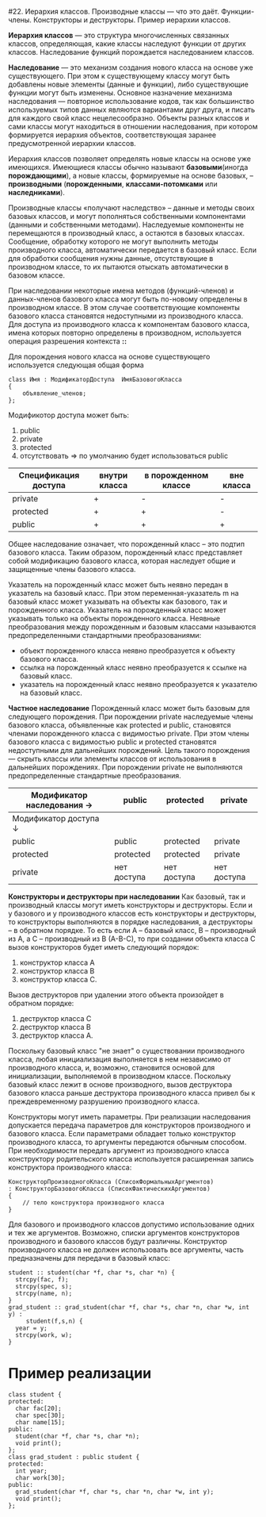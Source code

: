 #22. Иерархия классов. Производные классы — что это даёт. Функции-члены. Конструкторы и деструкторы. Пример иерархии классов.

**Иерархия классов** — это структура многочисленных связанных классов,
определяющая, какие классы наследуют функции от других классов.
Наследование функций порождается наследованием классов.

**Наследование** — это механизм создания нового класса на основе уже существующего.
При этом к существующему классу могут быть добавлены новые элементы (данные и функции),
либо существующие функции могут быть изменены. Основное назначение механизма
наследования — повторное использование кодов, так как большинство используемых типов 
данных являются вариантами друг друга, и писать для каждого свой класс нецелесообразно.
Объекты разных классов и сами классы могут находиться в отношении наследования, при 
котором формируется иерархия объектов, соответствующая заранее предусмотренной иерархии классов.

Иерархия классов позволяет определять новые классы на основе уже имеющихся. Имеющиеся
классы обычно называют **базовыми**(иногда **порождающими**), а новые классы, формируемые
на основе базовых, – **производными** (**порожденными**, **классами-потомками** или **наследниками**).

Производные классы «получают наследство» – данные и методы своих базовых классов, и могут
пополняться собственными компонентами (данными и собственными методами). Наследуемые
компоненты не перемещаются в производный класс, а остаются в базовых классах. Сообщение,
обработку которого не могут выполнить методы производного класса, автоматически передается
в базовый класс. Если для обработки сообщения нужны данные, отсутствующие в производном классе,
то их пытаются отыскать автоматически в базовом классе.

При наследовании некоторые имена методов (функций-членов) и данных-членов базового класса могут
быть по-новому определены в производном классе. В этом случае соответствующие компоненты базового
класса становятся недоступными из производного класса. Для доступа из производного класса к
компонентам базового класса, имена которых повторно определены в производном, используется
операция разрешения контекста **::**

Для порождения нового класса на основе существующего используется следующая общая форма
```
сlass Имя : МодификаторДоступа  ИмяБазовогоКласса
{ 
	объявление_членов;
};
```

Модификотор доступа может быть:
1. public
2. private
3. protected
4. отсутствовать => по умолчанию будет использоваться public

| Спецификация доступа | внутри класса | в порожденном классе | вне класса |
| -------------------- | ------------- | -------------------- | ---------- |
| private              |       +       |           -          |     -      |
| protected            |       +       |           +          |     -      |
| public               |       +       |           +          |     +      |

Общее наследование означает, что порожденный класс – это подтип базового класса. Таким образом,
порожденный класс представляет собой модификацию базового класса, которая наследует общие и
защищенные члены базового класса.

Указатель на порожденный класс может быть неявно передан в указатель на базовый класс. При 
этом переменная-указатель m на базовый класс может указывать на объекты как базового, так и порожденного класса.
Указатель на порожденный класс может указывать только на объекты порожденного класса.
Неявные преобразования между порожденным и базовым классами называются предопределенными
стандартными преобразованиями:
* объект порожденного класса неявно преобразуется к объекту базового класса.
* ссылка на порожденный класс неявно преобразуется к ссылке на базовый класс.
* указатель на порожденный класс неявно преобразуется к указателю на базовый класс.

**Частное наследование**
Порожденный класс может быть базовым для следующего порождения. При порождении private наследуемые члены
базового класса, объявленные как protected и public, становятся членами порожденного класса с видимостью
private. При этом члены базового класса с видимостью public и protected становятся недоступными для
дальнейших порождений. Цель такого порождения — скрыть классы или элементы классов от использования в
дальнейших порождениях. При порождении private не выполняются предопределенные стандартные преобразования.

| Модификатор наследования → | public      | protected   | private    |
| -------------------------- | ----------- | ----------- | ---------- |
| Модификатор доступа ↓          |             |             |            |
| public                     | public      | protected   | private    |
| protected                  | protected   | protected   | private    |
| private                    | нет доступа | нет доступа |нет доступа |

**Конструкторы и деструкторы при наследовании**
Как базовый, так и производный классы могут иметь конструкторы и деструкторы.
Если и у базового и у производного классов есть конструкторы и деструкторы, то конструкторы выполняются в порядке
наследования, а деструкторы – в обратном порядке. То есть если А – базовый класс, В – производный из А, а С – производный
из В (А-В-С), то при создании объекта класса С вызов конструкторов будет иметь следующий порядок:
1. конструктор класса А
2. конструктор класса В
3. конструктор класса С.

Вызов деструкторов при удалении этого объекта произойдет в обратном порядке:
1. деструктор класса С
2. деструктор класса В
3. деструктор класса А.

Поскольку базовый класс "не знает" о существовании производного класса, любая инициализация выполняется в нем
независимо от производного класса, и, возможно, становится основой для инициализации, выполняемой в производном
классе. Поскольку базовый класс лежит в основе производного, вызов деструктора базового класса раньше деструктора
производного класса привел бы к преждевременному разрушению производного класса.

Конструкторы могут иметь параметры. При реализации наследования допускается передача параметров для
конструкторов производного и базового класса. Если параметрами обладает только конструктор производного
класса, то аргументы передаются обычным способом. При необходимости передать аргумент из производного
класса конструктору родительского класса используется расширенная запись конструктора производного класса:
```
КонструкторПроизводногоКласса (СписокФормальныхАргументов)
: КонструкторБазовогоКласса (СписокФактическихАргументов)
{ 
	// тело конструктора производного класса 
}
```

Для базового и производного классов допустимо использование одних и тех же аргументов. Возможно, списки аргументов
конструкторов производного и базового классов будут различны.
Конструктор производного класса не должен использовать все аргументы, часть предназначены для передачи в базовый класс:
```
student :: student(char *f, char *s, char *n) {
  strcpy(fac, f);
  strcpy(spec, s);
  strcpy(name, n);
}
grad_student :: grad_student(char *f, char *s, char *n, char *w, int y) :
     student(f,s,n) {
  year = y;
  strcpy(work, w);
}
```

# Пример реализации
```
class student {
protected:
  char fac[20];
  char spec[30];
  char name[15];
public:
  student(char *f, char *s, char *n);
  void print();
};
class grad_student : public student {
protected:
  int year;
  char work[30];
public:
  grad_student(char *f, char *s, char *n, char *w, int y);
  void print();
};
```
